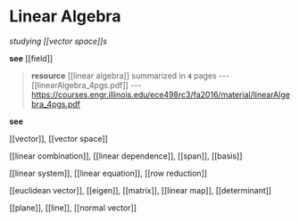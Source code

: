 # Linear Algebra

_studying [[vector space]]s_

**see** [[field]]

> **resource** [[linear algebra]] summarized in **`4`** pages --- [[linearAlgebra_4pgs.pdf]] --- <https://courses.engr.illinois.edu/ece498rc3/fa2016/material/linearAlgebra_4pgs.pdf>

**see**

[[vector]], [[vector space]]

[[linear combination]], [[linear dependence]], [[span]], [[basis]]

[[linear system]], [[linear equation]], [[row reduction]]

[[euclidean vector]], [[eigen]], [[matrix]], [[linear map]], [[determinant]]

[[plane]], [[line]], [[normal vector]]
